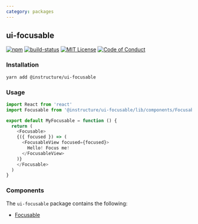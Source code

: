 ```yaml
---
category: packages
---
```


## ui-focusable

[![npm][npm]][npm-url]
[![build-status][build-status]][build-status-url]
[![MIT License][license-badge]][LICENSE]
[![Code of Conduct][coc-badge]][coc]


### Installation

```sh
yarn add @instructure/ui-focusable
```

### Usage

```js
import React from 'react'
import Focusable from '@instructure/ui-focusable/lib/components/Focusable'

export default MyFocusable = function () {
  return (
    <Focusable>
    {({ focused }) => (
      <FocusableView focused={focused}>
        Hello! Focus me!
      </FocusableView>
    )}
    </Focusable>
  )
}
```

### Components
The `ui-focusable` package contains the following:
- [Focusable](#Focusable)

[npm]: https://img.shields.io/npm/v/@instructure/ui-focusable.svg
[npm-url]: https://npmjs.com/package/@instructure/ui-focusable

[build-status]: https://travis-ci.org/instructure/instructure-ui.svg?branch=master
[build-status-url]: https://travis-ci.org/instructure/instructure-ui "Travis CI"

[license-badge]: https://img.shields.io/npm/l/instructure-ui.svg?style=flat-square
[license]: https://github.com/instructure/instructure-ui/blob/master/LICENSE

[coc-badge]: https://img.shields.io/badge/code%20of-conduct-ff69b4.svg?style=flat-square
[coc]: https://github.com/instructure/instructure-ui/blob/master/CODE_OF_CONDUCT.md
